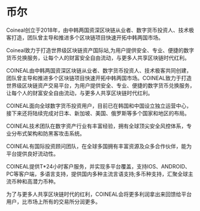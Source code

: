 # 

# 币尔

Coineal创立于2018年，由中韩两国资深区块链从业者、数字货币投资人、技术极客打造，团队曾主导和推进多个区块链项目快速开拓中韩两国市场。

Coineal致力于打造世界级区块链资产国际站,为用户提供安全、专业、便捷的数字货币兑换服务，让每个人的财富安全自由流动，与更多人共享区块链时代红利。

COINEAL由中韩两国资深区块链从业者、数字货币投资人、技术极客共同创建，团队曾主导和推进多个区块链项目快速开拓中韩两国市场。COINEAL致力于打造世界级区块链资产交易平台，为用户提供安全、专业、便捷的数字货币兑换服务，让每个人的财富安全自由流动，与更多人共享区块链时代红利。

COINEAL面向全球数字货币投资用户，目前已在韩国和中国设立独立运营中心，接下来还将陆续完成对日本、新加坡、美国、俄罗斯等多个国家和地区的布局。

COINEAL技术团队在数字资产行业有丰富经验，拥有全球顶尖安全风控体系，专业分布式架构和防黑客攻击系统。

COINEAL有国际投资顾问团队，在全球多国拥有丰富资源及众多合作伙伴，能为平台提供良好流动性。

COINEAL提供T*24小时客户服务，并实现多平台覆盖，支持IOS、ANDROID、PC等客户端，多语言支持，提供国内多种主流言语支持;多币种支持，汇聚全球主流币种和高潜力币种。

为了与更多人共享区块链时代的红利，COINEAL会将更多利润拿出来回馈给平台用户，比市场上所有的交易所分润更多。

